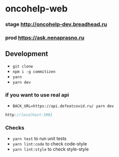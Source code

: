 # oncohelp-web
### stage http://oncohelp-dev.breadhead.ru
### prod https://ask.nenaprasno.ru

## Development
+ `git clone`
+ `npm i -g commitizen`
+ `yarn`
+ `yarn dev`

### if you want to use real api
+ `BACK_URL=https://api.defeatcovid.ru/ yarn dev`

```js
http://localhost:3001
```

### Checks
+ `yarn test` to run unit tests
+ `yarn lint:code` to check code-style
+ `yarn lint:style` to check style-style

